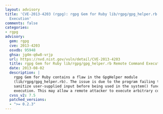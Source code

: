 ```yaml
---
layout: advisory
title: 'CVE-2013-4203 (rgpg): rgpg Gem for Ruby lib/rgpg/gpg_helper.rb Remote Command
  Execution'
comments: false
categories:
- rgpg
advisory:
  gem: rgpg
  cve: 2013-4203
  osvdb: 95948
  ghsa: jg4m-q6w8-vrjp
  url: https://nvd.nist.gov/vuln/detail/CVE-2013-4203
  title: rgpg Gem for Ruby lib/rgpg/gpg_helper.rb Remote Command Execution
  date: 2013-08-02
  description: |
    rgpg Gem for Ruby contains a flaw in the GpgHelper module
    (lib/rgpg/gpg_helper.rb). The issue is due to the program failing to properly
    sanitize user-supplied input before being used in the system() function for
    execution. This may allow a remote attacker to execute arbitrary commands.
  cvss_v2: 7.5
  patched_versions:
  - ">= 0.2.3"
---
```

